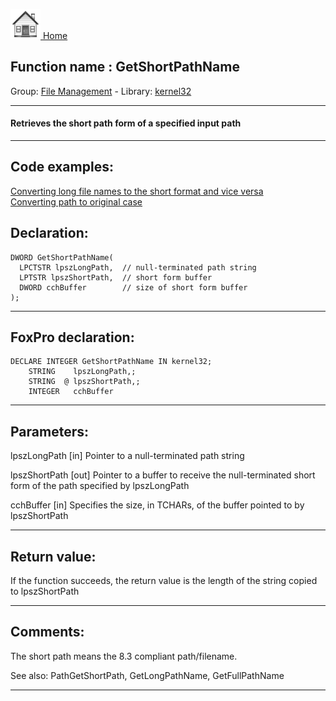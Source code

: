 [<img src="../../images/home.png"> Home ](https://github.com/VFPX/Win32API)  

## Function name : GetShortPathName
Group: [File Management](../../functions_group.md#File_Management)  -  Library: [kernel32](../../Libraries.md#kernel32)  
***  


#### Retrieves the short path form of a specified input path
***  


## Code examples:
[Converting long file names to the short format and vice versa](../../samples/sample_055.md)  
[Converting path to original case](../../samples/sample_102.md)  

## Declaration:
```foxpro  
DWORD GetShortPathName(
  LPCTSTR lpszLongPath,  // null-terminated path string
  LPTSTR lpszShortPath,  // short form buffer
  DWORD cchBuffer        // size of short form buffer
);  
```  
***  


## FoxPro declaration:
```foxpro  
DECLARE INTEGER GetShortPathName IN kernel32;
	STRING    lpszLongPath,;
	STRING  @ lpszShortPath,;
	INTEGER   cchBuffer  
```  
***  


## Parameters:
lpszLongPath 
[in] Pointer to a null-terminated path string

lpszShortPath 
[out] Pointer to a buffer to receive the null-terminated short form of the path specified by lpszLongPath

cchBuffer 
[in] Specifies the size, in TCHARs, of the buffer pointed to by lpszShortPath  
***  


## Return value:
If the function succeeds, the return value is the length of the string copied to lpszShortPath  
***  


## Comments:
The short path means the 8.3 compliant path/filename.  
  
See also: PathGetShortPath, GetLongPathName, GetFullPathName   
  
***  

